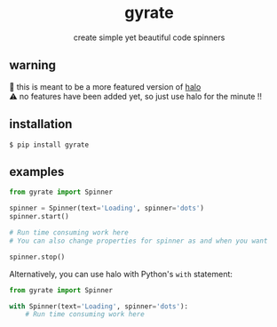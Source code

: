 <h1 align="center">
  gyrate
</h1>

<p align="center">create simple yet beautiful code spinners </p>

## warning
🧪 this is meant to be a more featured version of [halo](https://github.com/manrajgrover/halo)
<br> ⚠️ no features have been added yet, so just use halo for the minute !!

## installation

```shell
$ pip install gyrate
```

## examples

```py
from gyrate import Spinner

spinner = Spinner(text='Loading', spinner='dots')
spinner.start()

# Run time consuming work here
# You can also change properties for spinner as and when you want

spinner.stop()
```

Alternatively, you can use halo with Python's `with` statement:

```py
from gyrate import Spinner

with Spinner(text='Loading', spinner='dots'):
    # Run time consuming work here
```

